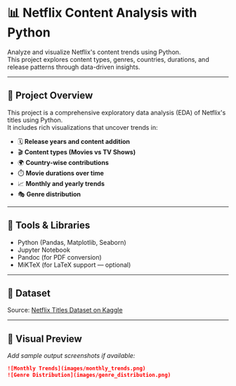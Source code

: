 # 📊 Netflix Content Analysis with Python

Analyze and visualize Netflix's content trends using Python.  
This project explores content types, genres, countries, durations, and release patterns through data-driven insights.

---

## 🚀 Project Overview

This project is a comprehensive exploratory data analysis (EDA) of Netflix's titles using Python.  
It includes rich visualizations that uncover trends in:

- 🗓️ **Release years and content addition**
- 🎬 **Content types (Movies vs TV Shows)**
- 🌍 **Country-wise contributions**
- ⏱️ **Movie durations over time**
- 📈 **Monthly and yearly trends**
- 🎭 **Genre distribution**

---

## 🧰 Tools & Libraries

- Python (Pandas, Matplotlib, Seaborn)
- Jupyter Notebook
- Pandoc (for PDF conversion)
- MiKTeX (for LaTeX support — optional)

---

## 📁 Dataset

Source: [Netflix Titles Dataset on Kaggle](https://www.kaggle.com/datasets/shivamb/netflix-shows)

---

## 📸 Visual Preview

_Add sample output screenshots if available:_

```markdown
![Monthly Trends](images/monthly_trends.png)
![Genre Distribution](images/genre_distribution.png)

